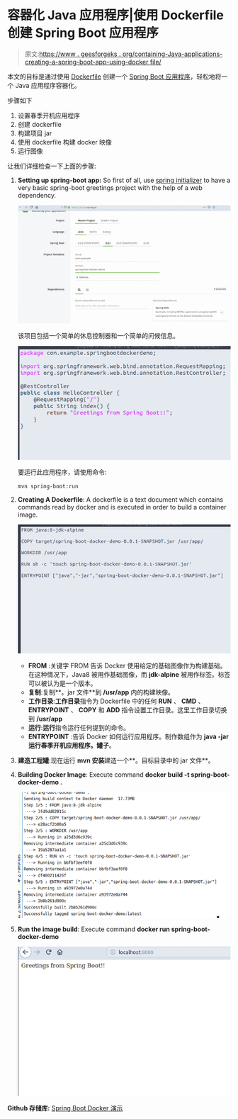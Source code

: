 # 容器化 Java 应用程序|使用 Dockerfile 创建 Spring Boot 应用程序

> 原文:[https://www . geesforgeks . org/containing-Java-applications-creating-a-spring-boot-app-using-docker file/](https://www.geeksforgeeks.org/containerizing-java-applications-creating-a-spring-boot-app-using-dockerfile/)

本文的目标是通过使用 [Dockerfile](https://www.geeksforgeeks.org/containerization-using-docker/) 创建一个 [Spring Boot 应用程序](https://www.geeksforgeeks.org/introduction-to-spring-boot/)，轻松地将一个 Java 应用程序容器化。

步骤如下

1.  设置春季开机应用程序
2.  创建 dockerfile
3.  构建项目 jar
4.  使用 dockerfile 构建 docker 映像
5.  运行图像

让我们详细检查一下上面的步骤:

1.  **Setting up spring-boot app:** So first of all, use [spring initializer](https://start.spring.io/) to have a very basic spring-boot greetings project with the help of a web dependency.

    [![](img/f094ea788516a0d238fcb9af0aecc4d3.png)](https://media.geeksforgeeks.org/wp-content/uploads/20191113144456/Setting-up-spring-boot-app.png)

    该项目包括一个简单的休息控制器和一个简单的问候信息。

    [![](img/03527f2efe8480c8e6c009eaae4d16fc.png)](https://media.geeksforgeeks.org/wp-content/uploads/20191113144454/simple-rest-controller-with-a-simple-greeting-message.png)

    要运行此应用程序，请使用命令:

    ```
    mvn spring-boot:run
    ```

2.  **Creating A Dockerfile**: A dockerfile is a text document which contains commands read by docker and is executed in order to build a container image.

    [![](img/bd071e44a7a6f1e0a5172283e08c6e8b.png)](https://media.geeksforgeeks.org/wp-content/uploads/20191113144452/Dockerfile1.png)

    *   **FROM** :关键字 FROM 告诉 Docker 使用给定的基础图像作为构建基础。在这种情况下，Java8 被用作基础图像，而 **jdk-alpine** 被用作标签。标签可以被认为是一个版本。
    *   **复制**:复制**。jar 文件**到 **/usr/app** 内的构建映像。
    *   **工作目录**:**工作目录**指令为 Dockerfile 中的任何 **RUN** 、 **CMD** 、 **ENTRYPOINT** 、 **COPY** 和 **ADD** 指令设置工作目录。这里工作目录切换到 **/usr/app**
    *   **运行**:**运行**指令运行任何提到的命令。
    *   **ENTRYPOINT** :告诉 Docker 如何运行应用程序。制作数组作为 **java -jar 运行春季开机应用程序。罐子**。
3.  **建造工程罐**:现在运行 **mvn 安装**建造一个**。目标目录中的 jar 文件**。
4.  **Building Docker Image**: Execute command **docker build -t spring-boot-docker-demo .**

    [![](img/b334c3f0b7d775ca49948c955c1730ef.png)](https://media.geeksforgeeks.org/wp-content/uploads/20191113144451/Building-Docker-Image.png)

5.  **Run the image build**: Execute command **docker run spring-boot-docker-demo**

    [![](img/34370a6739d7308387635976aece81c2.png)](https://media.geeksforgeeks.org/wp-content/uploads/20191113144449/Output98.png)

**Github 存储库:** [Spring Boot Docker 演示](https://github.com/theexplorist/Spring-Boot-Docker-Demo)